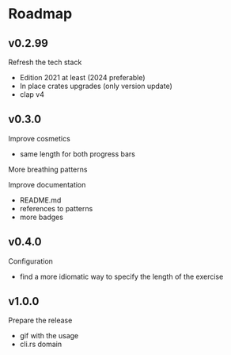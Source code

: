 # Roadmap

## v0.2.99
Refresh the tech stack
- Edition 2021 at least (2024 preferable)
- In place crates upgrades (only version update)
- clap v4

## v0.3.0
Improve cosmetics
- same length for both progress bars

More breathing patterns

Improve documentation
- README.md
- references to patterns
- more badges

## v0.4.0
Configuration
- find a more idiomatic way to specify the length of the exercise

## v1.0.0
Prepare the release
- gif with the usage
- cli.rs domain
